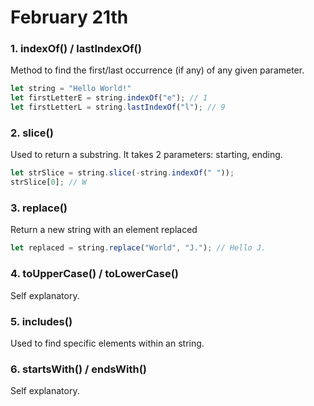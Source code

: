 # February 21th

### 1. indexOf() / lastIndexOf()
Method to find the first/last occurrence (if any) of any given parameter.

```javascript
let string = "Hello World!"
let firstLetterE = string.indexOf("e"); // 1
let firstLetterL = string.lastIndexOf("l"); // 9
```

### 2. slice()
Used to return a substring. It takes 2 parameters: starting, ending.

```javascript
let strSlice = string.slice(-string.indexOf(" "));
strSlice[0]; // W
```

### 3. replace()
Return a new string with an element replaced

```javascript
let replaced = string.replace("World", "J."); // Hello J.
```

### 4. toUpperCase() / toLowerCase()
Self explanatory.

### 5. includes()
Used to find specific elements within an string.

### 6. startsWith() / endsWith()
Self explanatory.
